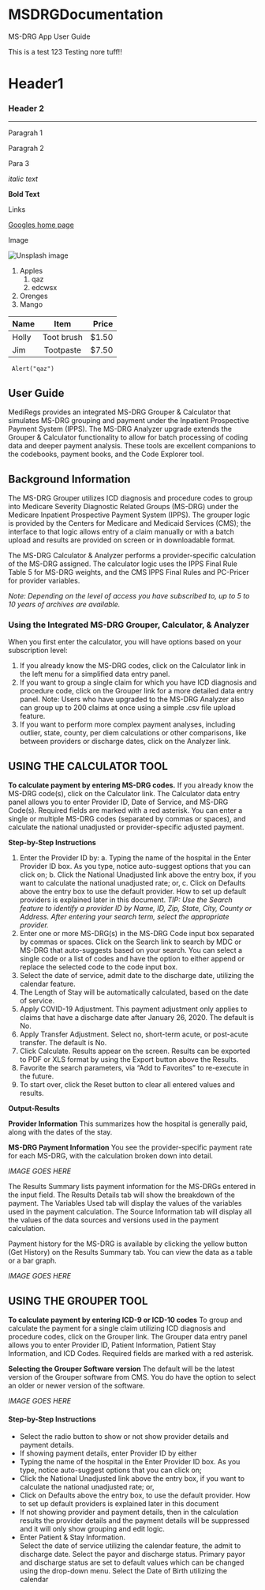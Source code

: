 # MSDRGDocumentation

MS-DRG App User Guide

This is a test 123
Testing nore tuff!!


# Header1
### Header 2
---

Paragrah 1

Paragrah 2

Para 3

_italic text_

__Bold Text__


Links

[Googles home page](https://google.com)

Image

![Unsplash image](https://unsplash.com/photos/GkS6GPZC5dk "unsplahx")


1. Apples
    1. qaz
    2. edcwsx
2. Orenges
3. Mango


| Name        | Item         | Price  |
| ----------- |:------------:| ------:|
| Holly       | Toot  brush  | $1.50  |
| Jim         | Tootpaste    | $7.50  |



```
 Alert("qaz")

```

## User Guide
MediRegs provides an integrated MS-DRG Grouper & Calculator that  simulates MS-DRG grouping and payment under the Inpatient Prospective Payment System (IPPS). The MS-DRG Analyzer upgrade extends the Grouper & Calculator functionality  to allow for batch processing of coding data and deeper payment analysis. These tools are excellent companions to the codebooks, payment books, and the Code Explorer tool.

## Background Information
The MS-DRG Grouper utilizes ICD diagnosis and procedure codes to group into Medicare Severity Diagnostic Related Groups (MS-DRG) under the Medicare Inpatient Prospective Payment System (IPPS). The grouper logic is provided by the Centers for Medicare and Medicaid Services (CMS); the interface to that logic allows entry of a claim manually or with a batch upload and results are provided on screen or in downloadable format.

The MS-DRG Calculator & Analyzer performs a provider-specific calculation of the MS-DRG assigned. The calculator logic uses the IPPS Final Rule Table 5 for MS-DRG weights, and the CMS IPPS Final Rules and PC-Pricer for provider variables.

_Note: Depending on the level of access you have subscribed to, up to 5 to 10 years of archives are available._


### Using the Integrated MS-DRG Grouper, Calculator, & Analyzer
When you first enter the calculator, you will have options based on your subscription level:
1. If you already know the MS-DRG codes, click on the Calculator link in the left menu for a simplified data entry panel.
2. If you want to group a single claim for which you have ICD diagnosis and procedure code, click on the Grouper link for a more detailed data entry panel.
Note: Users who have upgraded to the MS-DRG Analyzer also can group up to 200 claims at once using a simple .csv file upload feature.
3. If you want to perform more complex payment analyses, including outlier, state, county, per diem calculations or other comparisons, like between providers or discharge dates, click on the Analyzer link. 


## USING THE CALCULATOR TOOL

__To calculate payment by entering MS-DRG codes.__
If you already know the MS-DRG code(s), click on the Calculator link. The Calculator data entry panel allows you to enter Provider ID, Date of Service, and MS-DRG Code(s). Required fields are marked with a red asterisk. You can enter a single or multiple MS-DRG codes (separated by commas or spaces), and calculate the national unadjusted or provider-specific adjusted payment.

__Step-by-Step Instructions__

1. Enter the Provider ID by:
a. Typing the name of the hospital in the Enter Provider ID box. As you type, notice auto-suggest options that you can click on;
b. Click the National Unadjusted link above the entry box, if you want to calculate the national unadjusted rate; or,
c. Click on Defaults above the entry box to use the default provider. How to set up default providers is explained later in this document.
_TIP: Use the Search feature to identify a provider ID by Name, ID, Zip, State, City, County or Address. After entering your search term, select the appropriate provider._
2. Enter one or more MS-DRG(s) in the MS-DRG Code input box separated by commas or spaces. Click on the Search link to search by MDC or MS-DRG that auto-suggests based on your search. You can select a single code or a list of codes and have the option to either append or replace the selected code to the code input box.
3. Select the date of service, admit date to the discharge date, utilizing the calendar feature.
4. The Length of Stay will be automatically calculated, based on the date of service.
5. Apply COVID-19 Adjustment. This payment adjustment only applies to claims that have a discharge date after January 26, 2020. The default is No.
6. Apply Transfer Adjustment. Select no, short-term acute, or post-acute transfer. The default is No.
7. Click Calculate. Results appear on the screen. Results can be exported to PDF or XLS format by using the Export button above the Results.
8. Favorite the search parameters, via “Add to Favorites” to re-execute in the future.
9. To start over, click the Reset button to clear all entered values and results.

__Output-Results__

__Provider Information__
This summarizes how the hospital is generally paid, along with the dates of the stay.

__MS-DRG Payment Information__
You see the provider-specific payment rate for each MS-DRG, with the calculation broken down into detail.

_IMAGE GOES HERE_

The Results Summary lists payment information for the MS-DRGs entered in the input field. 
The Results Details tab will show the breakdown of the payment.
The Variables Used tab will display the values of the variables used in the payment calculation.
The Source Information tab will display all the values of the data sources and versions used in the payment calculation.

Payment history for the MS-DRG is available by clicking the yellow button (Get History) on the Results Summary tab. You can view the data as a table or a bar graph.

_IMAGE GOES HERE_


## USING THE GROUPER TOOL

__To calculate payment by entering ICD-9 or ICD-10 codes__
To group and calculate the payment for a single claim utilizing ICD diagnosis and procedure codes, click on the Grouper link. The Grouper data entry panel allows you to enter Provider ID, Patient Information, Patient Stay Information, and ICD Codes. Required fields are marked with a red asterisk.

__Selecting the Grouper Software version__
The default will be the latest version of the Grouper software from CMS. You do have the option to select an older or newer version of the software. 

_IMAGE GOES HERE_


#### Step-by-Step Instructions

- Select the radio button to show or not show provider details and payment details.
- If showing payment details, enter Provider ID by either
 - Typing the name of the hospital in the Enter Provider ID box. As you type, notice auto-suggest options that you can click on;
 - Click the National Unadjusted link above the entry box, if you want to calculate the national unadjusted rate; or,
 - Click on Defaults above the entry box, to use the default provider. How to set up default providers is explained later in this document
- If not showing provider and payment details, then in the calculation results the provider details and the payment details will be suppressed and it will only show grouping and edit logic.
- Enter Patient & Stay Information.  
Select the date of service utilizing the calendar feature, the admit to discharge date.  Select the payor and discharge status.  Primary payor and discharge status are set to default values which can be changed using the drop-down menu.  Select the Date of Birth utilizing the calendar 



